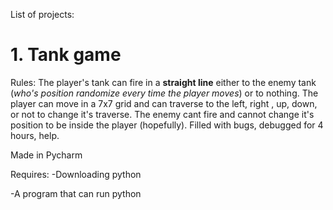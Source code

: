List of projects:

# 1. Tank game
Rules:
The player's tank can fire in a **straight line** either to the enemy tank (*who's position randomize every time the player moves*) or to nothing.
The player can move in a 7x7 grid and can traverse to the left, right , up, down, or not to change it's traverse.
The enemy cant fire and cannot change it's position to be inside the player (hopefully).
Filled with bugs, debugged for 4 hours, help.

Made in Pycharm

Requires:
-Downloading python

-A program that can run python
